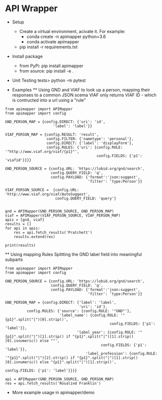 # API Wrapper

* Setup
  * Create a virtual environment, acivate it. For example:
    * conda create -n apimapper python=3.6
    * conda activate apimapper 
  * pip install -r requirements.txt

* Install package
  * from PyPi: 
    pip install apimapper
  * from source: 
    pip install -e .

 * Unit Testing
   tests> python -m pytest

* Examples
** Using GND and VIAF to look up a person, mapping their responses to a common JSON scema
VIAF only returns VIAF ID - which is contructed into a url using a "rule"
```
from apimapper import APIMapper
from apimapper import config

GND_PERSON_MAP = {config.DIRECT: {'uri': 'id',
	       	 		  'label': 'label'}}
           
VIAF_PERSON_MAP = {config.RESULT: 'result',
                   config.FILTER: {'nametype': 'personal'},
                   config.DIRECT: {'label': 'displayForm'},
                   config.RULES: {'uri': {config.RULE: '"http://www.viaf.org/viaf/{p1}"',
                                          config.FIELDS: {'p1': 'viafid'}}}}

GND_PERSON_SOURCE = {config.URL: 'https://lobid.org/gnd/search',
                     config.QUERY_FIELD: 'q',
                     config.PAYLOAD: {'format':'json:suggest',
                                      'filter': 'type:Person'}}
    
VIAF_PERSON_SOURCE =  {config.URL: 'http://www.viaf.org/viaf/AutoSuggest',
                       config.QUERY_FIELD: 'query'}
           

gnd = APIMapper(GND_PERSON_SOURCE, GND_PERSON_MAP)
viaf = APIMapper(VIAF_PERSON_SOURCE, VIAF_PERSON_MAP)
apis = [gnd, viaf]
results = []
for api in apis:            
    res = api.fetch_results('Pratchett')
    results.extend(res)

print(results)
```
** Using mapping Rules
Splitting the GND label field into meaningful subparts
```
from apimapper import APIMapper
from apimapper import config

GND_PERSON_SOURCE = {config.URL: 'https://lobid.org/gnd/search',
                     config.QUERY_FIELD: 'q',
                     config.PAYLOAD: {'format':'json:suggest',
                                      'filter': 'type:Person'}}

GND_PERSON_MAP = {config.DIRECT: {'label': 'label',
                                  'uri': 'id'},
		  config.RULES: {'source': {config.RULE: '"GND"'},
		                 'label_name': {config.RULE: '"{p1}".split("|")[0].strip()',
                                                config.FIELDS: {'p1': 'label'}},
                                 'label_year': {config.RULE: '"{p1}".split("|")[1].strip() if "{p1}".split("|")[1].strip()[0].isnumeric() else ""',
                                 	        config.FIELDS: {'p1': 'label'}},
                                     'label_profession': {config.RULE: '"{p1}".split("|")[2].strip() if "{p1}".split("|")[1].strip()[0].isnumeric() else "{p1}".split("|")[1].strip()',
                                                          config.FIELDS: {'p1': 'label'}}}}
    
api = APIMapper(GND_PERSON_SOURCE, GND_PERSON_MAP)
res = api.fetch_results('Rosalind Franklin')
```

* More example usage in apimapper/demo
